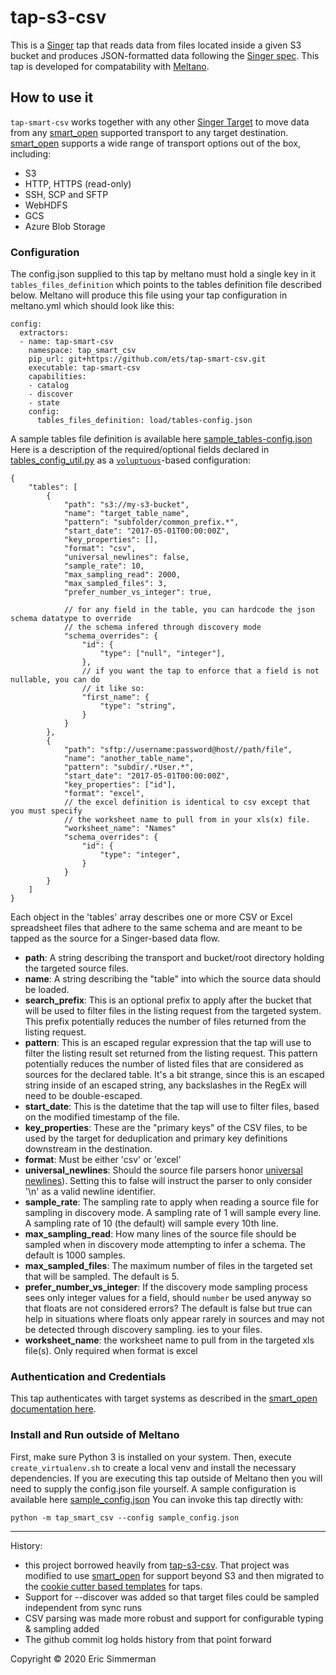# tap-s3-csv

This is a [Singer](https://singer.io) tap that reads data from files located inside a given S3 bucket and produces JSON-formatted data following the [Singer spec](https://github.com/singer-io/getting-started/blob/master/SPEC.md). This tap is developed for compatability with [Meltano](https://meltano.com/).

## How to use it

`tap-smart-csv` works together with any other [Singer Target](https://singer.io) to move data from any [smart_open](https://github.com/RaRe-Technologies/smart_open) supported transport to any target destination. [smart_open](https://github.com/RaRe-Technologies/smart_open) supports a wide range of transport options out of the box, including:

- S3
- HTTP, HTTPS (read-only)
- SSH, SCP and SFTP
- WebHDFS
- GCS
- Azure Blob Storage

### Configuration

The config.json supplied to this tap by meltano must hold a single key in it `tables_files_definition` which points to the tables definition file described below. Meltano will produce this file using your tap configuration in meltano.yml which should look like this:
```
config:
  extractors:
  - name: tap-smart-csv
    namespace: tap_smart_csv
    pip_url: git+https://github.com/ets/tap-smart-csv.git
    executable: tap-smart-csv
    capabilities:
    - catalog
    - discover
    - state
    config:
      tables_files_definition: load/tables-config.json
``` 

A sample tables file definition is available here [sample_tables-config.json](sample_tables-config.json)
Here is a description of the required/optional fields declared in [tables_config_util.py](tap_smart_csv/tables_config_util.py) as a [`voluptuous`](https://github.com/alecthomas/voluptuous)-based configuration:

```
{
    "tables": [
        {
            "path": "s3://my-s3-bucket",
            "name": "target_table_name",
            "pattern": "subfolder/common_prefix.*",
            "start_date": "2017-05-01T00:00:00Z",
            "key_properties": [],
            "format": "csv",
            "universal_newlines": false,
            "sample_rate": 10,
            "max_sampling_read": 2000,
            "max_sampled_files": 3,
            "prefer_number_vs_integer": true,

            // for any field in the table, you can hardcode the json schema datatype to override
            // the schema infered through discovery mode            
            "schema_overrides": {
                "id": {
                    "type": ["null", "integer"],
                },
                // if you want the tap to enforce that a field is not nullable, you can do
                // it like so:
                "first_name": {
                    "type": "string",
                }
            }
        },
        {
            "path": "sftp://username:password@host//path/file",
            "name": "another_table_name",
            "pattern": "subdir/.*User.*",
            "start_date": "2017-05-01T00:00:00Z",
            "key_properties": ["id"],
            "format": "excel",
            // the excel definition is identical to csv except that you must specify
            // the worksheet name to pull from in your xls(x) file.
            "worksheet_name": "Names"
            "schema_overrides": {
                "id": {
                    "type": "integer",
                }
            }
        }
    ]
}

```
Each object in the 'tables' array describes one or more CSV or Excel spreadsheet files that adhere to the same schema and are meant to be tapped as the source for a Singer-based data flow.  
- **path**: A string describing the transport and bucket/root directory holding the targeted source files.
- **name**: A string describing the "table" into which the source data should be loaded.
- **search_prefix**: This is an optional prefix to apply after the bucket that will be used to filter files in the listing request from the targeted system. This prefix potentially reduces the number of files returned from the listing request.
- **pattern**: This is an escaped regular expression that the tap will use to filter the listing result set returned from the listing request. This pattern potentially reduces the number of listed files that are considered as sources for the declared table. It's a bit strange, since this is an escaped string inside of an escaped string, any backslashes in the RegEx will need to be double-escaped.
- **start_date**: This is the datetime that the tap will use to filter files, based on the modified timestamp of the file.
- **key_properties**: These are the "primary keys" of the CSV files, to be used by the target for deduplication and primary key definitions downstream in the destination.
- **format**: Must be either 'csv' or 'excel'
- **universal_newlines**: Should the source file parsers honor [universal newlines](https://docs.python.org/2.3/whatsnew/node7.html)). Setting this to false will instruct the parser to only consider '\n' as a valid newline identifier.
- **sample_rate**: The sampling rate to apply when reading a source file for sampling in discovery mode. A sampling rate of 1 will sample every line.  A sampling rate of 10 (the default) will sample every 10th line.
- **max_sampling_read**: How many lines of the source file should be sampled when in discovery mode attempting to infer a schema. The default is 1000 samples.
- **max_sampled_files**: The maximum number of files in the targeted set that will be sampled. The default is 5.
- **prefer_number_vs_integer**: If the discovery mode sampling process sees only integer values for a field, should `number` be used anyway so that floats are not considered errors? The default is false but true can help in situations where floats only appear rarely in sources and may not be detected through discovery sampling.
ies to your files.
- **worksheet_name**: the worksheet name to pull from in the targeted xls file(s). Only required when format is excel

### Authentication and Credentials

This tap authenticates with target systems as described in the [smart_open documentation here](https://github.com/RaRe-Technologies/smart_open).


### Install and Run outside of Meltano

First, make sure Python 3 is installed on your system. Then, execute `create_virtualenv.sh` to create a local venv and install the necessary dependencies. If you are executing this tap outside of Meltano then you will need to supply the config.json file yourself. A sample configuration is available here [sample_config.json](sample_config.json)
You can invoke this tap directly with:
```
python -m tap_smart_csv --config sample_config.json
```


---
History:
- this project borrowed heavily from [tap-s3-csv](https://github.com/singer-io/tap-s3-csv). That project was modified to use [smart_open](https://github.com/RaRe-Technologies/smart_open) for support beyond S3 and then migrated to the [cookie cutter based templates](https://github.com/singer-io/singer-tap-template) for taps. 
- Support for --discover was added so that target files could be sampled independent from sync runs
- CSV parsing was made more robust and support for configurable typing & sampling added
- The github commit log holds history from that point forward

Copyright &copy; 2020 Eric Simmerman

